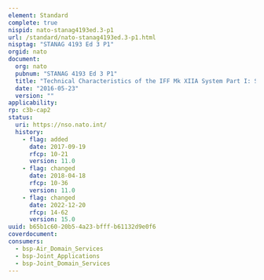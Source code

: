 ```yaml
---
element: Standard
complete: true
nispid: nato-stanag4193ed.3-p1
url: /standard/nato-stanag4193ed.3-p1.html
nisptag: "STANAG 4193 Ed 3 P1"
orgid: nato
document:
  org: nato
  pubnum: "STANAG 4193 Ed 3 P1"
  title: "Technical Characteristics of the IFF Mk XIIA System Part I: System Destription and General Characteristics"
  date: "2016-05-23"
  version: ""
applicability:
rp: c3b-cap2
status:
  uri: https://nso.nato.int/
  history: 
    - flag: added
      date: 2017-09-19
      rfcp: 10-21
      version: 11.0
    - flag: changed
      date: 2018-04-18
      rfcp: 10-36
      version: 11.0
    - flag: changed
      date: 2022-12-20
      rfcp: 14-62
      version: 15.0
uuid: b65b1c60-20b5-4a23-bfff-b61132d9e0f6
coverdocument:
consumers:
  - bsp-Air_Domain_Services
  - bsp-Joint_Applications
  - bsp-Joint_Domain_Services
---
```


